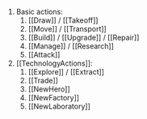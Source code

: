 1. Basic actions:
	1. [[Draw]] / [[Takeoff]]
	2. [[Move]] / [[Transport]]
	3. [[Build]] / [[Upgrade]] / [[Repair]]
	4. [[Manage]] / [[Research]]
	5. [[Attack]]
2. [[TechnologyActions]]:
	1. [[Explore]] / [[Extract]]
	2. [[Trade]]
	3. [[NewHero]]
	4. [[NewFactory]]
	5. [[NewLaboratory]]
